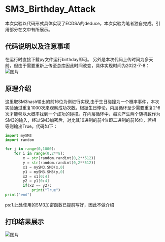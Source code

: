 # SM3_Birthday_Attack
本次实验以代码形式具体实现了ECDSA的deduce，本次实验为笔者独自完成。引用部分在文中有所展示。
## 代码说明以及注意事项
在运行时直接下载py文件运行birthday即可。
另外是本次代码上传时间为多天前，但由于需要重新上传至总库因此时间改变，具体实现时间为2022-7-8： 
![图片](https://user-images.githubusercontent.com/105708747/180755146-aa0013e0-c60a-4434-a570-491989295e9b.png)
## 原理介绍
这里取SM3hash输出的前16位为例进行实现,由于生日碰撞为一个概率事件，本次实验通过重复1000次来观察成功次数。根据生日悖论，内层循环至少需要重复2^8次才能够以大概率找到一个成功的碰撞。在内层循环中，每次产生两个随机数作为SM3的输入，经过SM3加密后，对比其16进制的前4位即二进制的前16位，若相等则输出True。代码如下：
```python
import mySM3
import random

for j in range(0,1000):
    for i in range(0,2**8):
        x = str(random.randint(0,2**512))
        y = str(random.randint(0,2**512))
        x1 = mySM3.SM3(x,0)
        y1 = mySM3.SM3(y,0)
        x2 = x1[0:4]
        y2 = y1[0:4]
        if(x2 == y2):
            print("True")
print("end")
```
ps:1.此处使用的SM3加密函数已提前写好，因此不做介绍
## 打印结果展示
![图片](https://user-images.githubusercontent.com/105708747/180758961-fd36dd14-017b-48db-bd2c-f0364d8f27a2.png)

